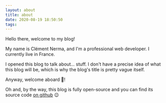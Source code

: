 ```yaml
---
layout: about
title: about
date: 2020-08-19 18:50:50
tags:
---
```


Hello there, welcome to my blog!

My name is Clément Nerma, and I'm a professional web developer. I currently live in France.

I opened this blog to talk about... stuff. I don't have a precise idea of what this blog will be, which is why the blog's title is pretty vague itself.

Anyway, welcome aboard 🙂!

Oh and, by the way, this blog is fully open-source and you can find its source code [on github](https://github.com/ClementNerma/EverythingGeeks) 😉